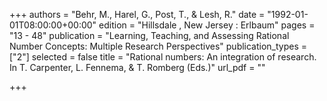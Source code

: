 +++
authors = "Behr, M., Harel, G., Post, T., & Lesh, R."
date = "1992-01-01T08:00:00+00:00"
edition = "Hillsdale , New Jersey : Erlbaum"
pages = "13 - 48"
publication = "Learning, Teaching, and Assessing Rational Number Concepts: Multiple Research Perspectives"
publication_types = ["2"]
selected = false
title = "Rational numbers: An integration of research. In T. Carpenter, L. Fennema, & T. Romberg (Eds.)"
url_pdf = ""

+++
